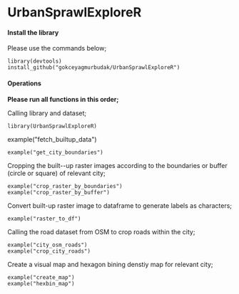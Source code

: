 # UrbanSprawlExploreR

#### Install the library 

Please use the commands below;
```
library(devtools)
install_github("gokceyagmurbudak/UrbanSprawlExploreR")
```
#### Operations

**Please run all functions in this order;**

Calling library and dataset;
```
library(UrbanSprawlExploreR)
```
example("fetch_builtup_data")
```
example("get_city_boundaries")
```

Cropping the built--up raster images according to the boundaries or buffer (circle or square) of relevant city;
```
example("crop_raster_by_boundaries")
example("crop_raster_by_buffer")
```

Convert built-up raster image to dataframe to generate labels as characters;
```
example("raster_to_df")
```

Calling the road dataset from OSM to crop roads within the city;
```
example("city_osm_roads")
example("crop_city_roads")
```

Create a visual map and hexagon bining denstiy map for relevant city;
```
example("create_map")
example("hexbin_map")
```
